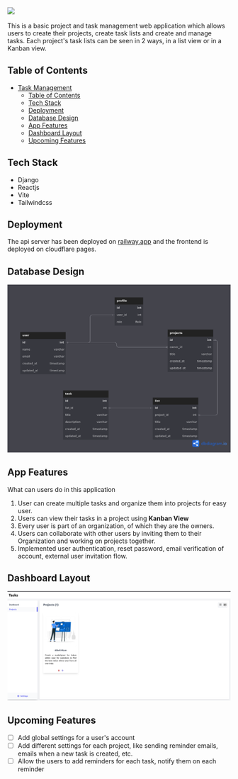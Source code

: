 <img src="https://github.com/UtkarshNawalgaria/ProjectFlow/assets/28248712/ea3bdad0-4f32-4bb0-b41c-85313264cc47" width="50%" />


This is a basic project and task management web application which allows users to create their projects, create task lists and create and manage tasks. Each project's task lists can be seen in 2 ways, in a list view or in a Kanban view.


## Table of Contents
- [Task Management](#task-management)
  - [Table of Contents](#table-of-contents)
  - [Tech Stack](#tech-stack)
  - [Deployment](#deployment)
  - [Database Design](#database-design)
  - [App Features](#app-features)
  - [Dashboard Layout](#dashboard-layout)
  - [Upcoming Features](#upcoming-features)

## Tech Stack
* Django
* Reactjs
* Vite
* Tailwindcss

## Deployment
The api server has been deployed on [railway.app](https://railway.app/) and the frontend is deployed on cloudflare pages.

## Database Design
![Database models](images/dbdiagram.png)

## App Features
What can users do in this application

1. User can create multiple tasks and organize them into projects for easy user.
2. Users can view their tasks in a project using **Kanban View**
3. Every user is part of an organization, of which they are the owners.
4. Users can collaborate with other users by inviting them to their Organization and working on projects together.
5. Implemented user authentication, reset password, email verification of account, external user invitation flow.

## Dashboard Layout
![Layout](images/dashboard-layout.png)

## Upcoming Features
- [ ] Add global settings for a user's account
- [ ] Add different settings for each project, like sending reminder emails, emails when a new task is created, etc.
- [ ] Allow the users to add reminders for each task, notify them on each reminder
